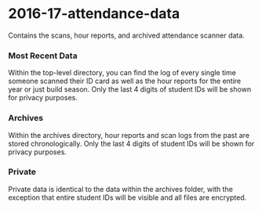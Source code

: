 # 2016-17-attendance-data
Contains the scans, hour reports, and archived attendance scanner data.

### Most Recent Data
Within the top-level directory, you can find the log of every single time someone scanned their ID card as well as the hour reports for the entire year or just build season. Only the last 4 digits of student IDs will be shown for privacy purposes.

### Archives
Within the archives directory, hour reports and scan logs from the past are stored chronologically. Only the last 4 digits of student IDs will be shown for privacy purposes.

### Private
Private data is identical to the data within the archives folder, with the exception that entire student IDs will be visible and all files are encrypted.

